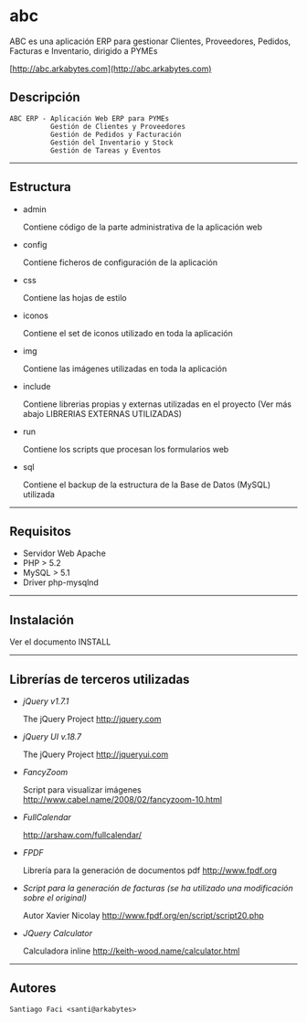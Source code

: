 abc
===

ABC es una aplicación ERP para gestionar Clientes, Proveedores, Pedidos, Facturas e Inventario, dirigido a PYMEs

[http://abc.arkabytes.com](http://abc.arkabytes.com)

Descripción
----

    ABC ERP - Aplicación Web ERP para PYMEs
              Gestión de Clientes y Proveedores
              Gestión de Pedidos y Facturación
              Gestión del Inventario y Stock
              Gestión de Tareas y Eventos

----------
Estructura
----------

- admin

    Contiene código de la parte administrativa de la aplicación web

- config

    Contiene ficheros de configuración de la aplicación

- css

    Contiene las hojas de estilo

- iconos

    Contiene el set de iconos utilizado en toda la aplicación

- img

    Contiene las imágenes utilizadas en toda la aplicación

- include

    Contiene librerias propias y externas utilizadas en el proyecto (Ver más abajo LIBRERIAS EXTERNAS UTILIZADAS)

- run

    Contiene los scripts que procesan los formularios web

- sql

    Contiene el backup de la estructura de la Base de Datos (MySQL) utilizada

----------
Requisitos
----------

- Servidor Web Apache
- PHP > 5.2
- MySQL > 5.1
- Driver php-mysqlnd

--------------------------------
Instalación
--------------------------------

Ver el documento INSTALL

----------------------------
Librerías de terceros utilizadas
----------------------------

- _jQuery v1.7.1_
    
    The jQuery Project
    http://jquery.com

- _jQuery UI v.18.7_

    The jQuery Project
    http://jqueryui.com

- _FancyZoom_

    Script para visualizar imágenes
    http://www.cabel.name/2008/02/fancyzoom-10.html
    
- _FullCalendar_

    http://arshaw.com/fullcalendar/

- _FPDF_

    Librería para la generación de documentos pdf
    http://www.fpdf.org

- _Script para la generación de facturas (se ha utilizado una modificación sobre el original)_

    Autor Xavier Nicolay
    http://www.fpdf.org/en/script/script20.php

- _JQuery Calculator_

    Calculadora inline
    http://keith-wood.name/calculator.html

-------
Autores
-------

    Santiago Faci <santi@arkabytes>
